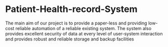 # Patient-Health-record-System
The main aim of our project is to provide a paper-less and providing low-cost reliable automation of a reliable existing system. The system also provides excellent security of data at every level of user-system interaction and provides robust and reliable storage and backup facilities
